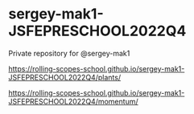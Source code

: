 # sergey-mak1-JSFEPRESCHOOL2022Q4
Private repository for @sergey-mak1

https://rolling-scopes-school.github.io/sergey-mak1-JSFEPRESCHOOL2022Q4/plants/

https://rolling-scopes-school.github.io/sergey-mak1-JSFEPRESCHOOL2022Q4/momentum/
